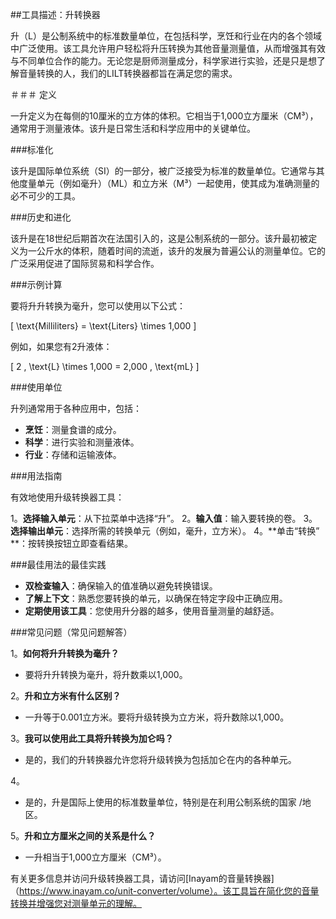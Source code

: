 ##工具描述：升转换器

升（L）是公制系统中的标准数量单位，在包括科学，烹饪和行业在内的各个领域中广泛使用。该工具允许用户轻松将升压转换为其他音量测量值，从而增强其有效与不同单位合作的能力。无论您是厨师测量成分，科学家进行实验，还是只是想了解音量转换的人，我们的LILT转换器都旨在满足您的需求。

＃＃＃ 定义

一升定义为在每侧的10厘米的立方体的体积。它相当于1,000立方厘米（CM³），通常用于测量液体。该升是日常生活和科学应用中的关键单位。

###标准化

该升是国际单位系统（SI）的一部分，被广泛接受为标准的数量单位。它通常与其他度量单元（例如毫升）（ML）和立方米（M³）一起使用，使其成为准确测量的必不可少的工具。

###历史和进化

该升是在18世纪后期首次在法国引入的，这是公制系统的一部分。该升最初被定义为一公斤水的体积，随着时间的流逝，该升的发展为普遍公认的测量单位。它的广泛采用促进了国际贸易和科学合作。

###示例计算

要将升升转换为毫升，您可以使用以下公式：

\[ \text{Milliliters} = \text{Liters} \times 1,000 \]

例如，如果您有2升液体：

\[ 2 \, \text{L} \times 1,000 = 2,000 \, \text{mL} \]

###使用单位

升列通常用于各种应用中，包括：

-  **烹饪**：测量食谱的成分。
-  **科学**：进行实验和测量液体。
-  **行业**：存储和运输液体。

###用法指南

有效地使用升级转换器工具：

1。**选择输入单元**：从下拉菜单中选择“升”。
2。**输入值**：输入要转换的卷。
3。**选择输出单元**：选择所需的转换单元（例如，毫升，立方米）。
4。**单击“转换” **：按转换按钮立即查看结果。

###最佳用法的最佳实践

-  **双检查输入**：确保输入的值准确以避免转换错误。
-  **了解上下文**：熟悉您要转换的单元，以确保在特定字段中正确应用。
-  **定期使用该工具**：您使用升分器的越多，使用音量测量的越舒适。

###常见问题（常见问题解答）

1。**如何将升升转换为毫升？**
- 要将升升转换为毫升，将升数乘以1,000。

2。**升和立方米有什么区别？**
- 一升等于0.001立方米。要将升级转换为立方米，将升数除以1,000。

3。**我可以使用此工具将升转换为加仑吗？**
- 是的，我们的升转换器允许您将升级转换为包括加仑在内的各种单元。

4。
- 是的，升是国际上使用的标准数量单位，特别是在利用公制系统的国家 /地区。

5。**升和立方厘米之间的关系是什么？**
- 一升相当于1,000立方厘米（CM³）。

有关更多信息并访问升级转换器工具，请访问[Inayam的音量转换器]（https://www.inayam.co/unit-converter/volume）。该工具旨在简化您的音量转换并增强您对测量单元的理解。
